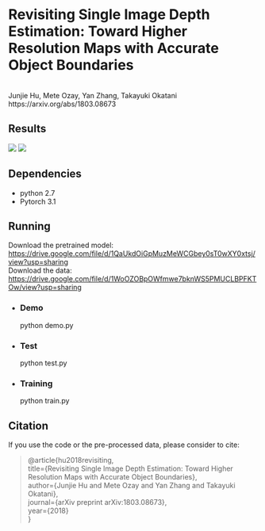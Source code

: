 # Revisiting Single Image Depth Estimation: Toward Higher Resolution Maps with Accurate Object Boundaries
<br>
Junjie Hu, Mete Ozay, Yan Zhang, Takayuki Okatani https://arxiv.org/abs/1803.08673

Results
-
![](https://github.com/junjH/Revisiting_Single_Depth_Estimation/raw/master/examples/example.png)
![](https://github.com/junjH/Revisiting_Single_Depth_Estimation/raw/master/examples/results.png)


Dependencies
-
+ python 2.7<br>
+ Pytorch 3.1<br>

Running
-

Download the pretrained model:
https://drive.google.com/file/d/1QaUkdOiGpMuzMeWCGbey0sT0wXY0xtsj/view?usp=sharing<br>
Download the data:
https://drive.google.com/file/d/1WoOZOBpOWfmwe7bknWS5PMUCLBPFKTOw/view?usp=sharing<br>
+ ### Demo<br>
  python demo.py<br>
+ ### Test<br>
  python test.py<br>
+ ### Training<br>
  python train.py<br>

Citation
-
If you use the code or the pre-processed data, please consider to cite:

>@article{hu2018revisiting,<br>
title={Revisiting Single Image Depth Estimation: Toward Higher Resolution Maps with Accurate Object Boundaries},<br>
author={Junjie Hu and Mete Ozay and Yan Zhang and Takayuki Okatani},<br>
journal={arXiv preprint arXiv:1803.08673},<br>
year={2018}<br>
}
